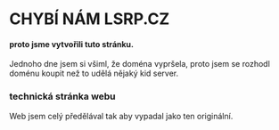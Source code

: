 # CHYBÍ NÁM LSRP.CZ
#### proto jsme vytvořili tuto stránku.

Jednoho dne jsem si všiml, že doména vypršela, proto jsem se rozhodl doménu koupit než to udělá nějaký kid server.

### technická stránka webu
Web jsem celý předělával tak aby vypadal jako ten originální. 



